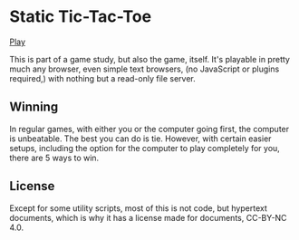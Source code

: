 # Static Tic-Tac-Toe

[Play](//quasic.github.io/StaticTicTacToe/tictactoe/t.html)

This is part of a game study, but also the game, itself. It's playable in pretty much any browser, even simple text browsers, (no JavaScript or plugins required,) with nothing but a read-only file server.

## Winning
In regular games, with either you or the computer going first, the computer is unbeatable. The best you can do is tie. However, with certain easier setups, including the option for the computer to play completely for you, there are 5 ways to win.

## License

Except for some utility scripts, most of this is not code, but hypertext documents, which is why it has a license made for documents, CC-BY-NC 4.0.